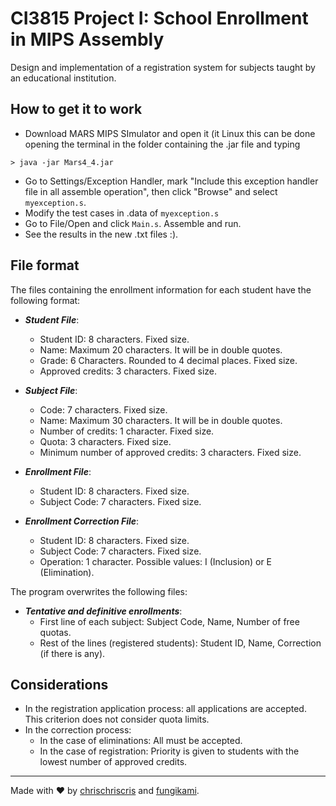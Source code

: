 # CI3815 Project I: School Enrollment in MIPS Assembly

Design and implementation of a registration system for subjects taught by an educational institution.

## How to get it to work

+ Download MARS MIPS SImulator and open it (it Linux this can be done opening the terminal in the folder containing the .jar file and typing
```
> java -jar Mars4_4.jar
```

+ Go to Settings/Exception Handler, mark "Include this exception handler file in all assemble operation", then click "Browse" and select `myexception.s`.
+ Modify the test cases in .data of `myexception.s`
+ Go to File/Open and click `Main.s`. Assemble and run.
+ See the results in the new .txt files :).

## File format 

The files containing the enrollment information for each student have the following format:

+ ***Student File***:
  - Student ID: 8 characters. Fixed size.
  - Name: Maximum 20 characters. It will be in double quotes.
  - Grade: 6 Characters. Rounded to 4 decimal places. Fixed size.
  - Approved credits: 3 characters. Fixed size.
  
+ ***Subject File***:
  - Code: 7 characters. Fixed size.
  - Name: Maximum 30 characters. It will be in double quotes.
  - Number of credits: 1 character. Fixed size.
  - Quota: 3 characters. Fixed size.
  - Minimum number of approved credits: 3 characters. Fixed size.

+ ***Enrollment File***:
  - Student ID: 8 characters. Fixed size.
  - Subject Code: 7 characters. Fixed size.

+ ***Enrollment Correction File***:
  - Student ID: 8 characters. Fixed size.
  - Subject Code: 7 characters. Fixed size.
  - Operation: 1 character. Possible values: I (Inclusion) or E (Elimination).

The program overwrites the following files:

+ ***Tentative and definitive enrollments***:
  - First line of each subject: Subject Code, Name, Number of free quotas.
  - Rest of the lines (registered students): Student ID, Name, Correction (if there is any).

## Considerations

+ In the registration application process: all applications are accepted. This criterion does not consider quota limits.
+ In the correction process:
  - In the case of eliminations: All must be accepted.
  - In the case of registration: Priority is given to students with the lowest number of approved credits.

---

Made with ❤ by [chrischriscris](https://github.com/chrischriscris/) and [fungikami](https://github.com/fungikami/).

